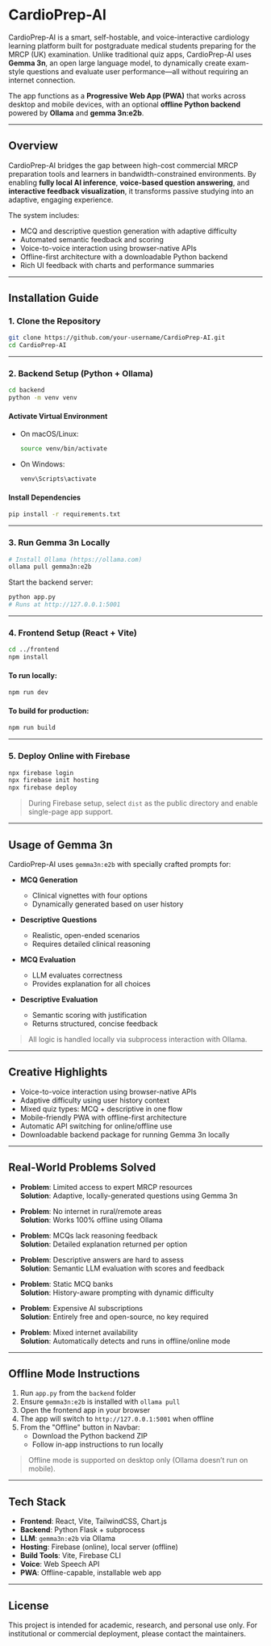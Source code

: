 # CardioPrep-AI

CardioPrep-AI is a smart, self-hostable, and voice-interactive cardiology learning platform built for postgraduate medical students preparing for the MRCP (UK) examination. Unlike traditional quiz apps, CardioPrep-AI uses **Gemma 3n**, an open large language model, to dynamically create exam-style questions and evaluate user performance—all without requiring an internet connection.

The app functions as a **Progressive Web App (PWA)** that works across desktop and mobile devices, with an optional **offline Python backend** powered by **Ollama** and **gemma 3n:e2b**.

---

## Overview

CardioPrep-AI bridges the gap between high-cost commercial MRCP preparation tools and learners in bandwidth-constrained environments. By enabling **fully local AI inference**, **voice-based question answering**, and **interactive feedback visualization**, it transforms passive studying into an adaptive, engaging experience.

The system includes:
- MCQ and descriptive question generation with adaptive difficulty
- Automated semantic feedback and scoring
- Voice-to-voice interaction using browser-native APIs
- Offline-first architecture with a downloadable Python backend
- Rich UI feedback with charts and performance summaries

---

## Installation Guide

### 1. Clone the Repository

```bash
git clone https://github.com/your-username/CardioPrep-AI.git
cd CardioPrep-AI
```

---

### 2. Backend Setup (Python + Ollama)

```bash
cd backend
python -m venv venv
```

#### Activate Virtual Environment

- On macOS/Linux:

  ```bash
  source venv/bin/activate
  ```

- On Windows:

  ```bash
  venv\Scripts\activate
  ```

#### Install Dependencies

```bash
pip install -r requirements.txt
```

---

### 3. Run Gemma 3n Locally

```bash
# Install Ollama (https://ollama.com)
ollama pull gemma3n:e2b
```

Start the backend server:

```bash
python app.py
# Runs at http://127.0.0.1:5001
```

---

### 4. Frontend Setup (React + Vite)

```bash
cd ../frontend
npm install
```

#### To run locally:

```bash
npm run dev
```

#### To build for production:

```bash
npm run build
```

---

### 5. Deploy Online with Firebase

```bash
npx firebase login
npx firebase init hosting
npx firebase deploy
```

> During Firebase setup, select `dist` as the public directory and enable single-page app support.

---

## Usage of Gemma 3n

CardioPrep-AI uses `gemma3n:e2b` with specially crafted prompts for:

- **MCQ Generation**  
  - Clinical vignettes with four options  
  - Dynamically generated based on user history  

- **Descriptive Questions**  
  - Realistic, open-ended scenarios  
  - Requires detailed clinical reasoning  

- **MCQ Evaluation**  
  - LLM evaluates correctness  
  - Provides explanation for all choices  

- **Descriptive Evaluation**  
  - Semantic scoring with justification  
  - Returns structured, concise feedback  

> All logic is handled locally via subprocess interaction with Ollama.

---

## Creative Highlights

- Voice-to-voice interaction using browser-native APIs  
- Adaptive difficulty using user history context  
- Mixed quiz types: MCQ + descriptive in one flow  
- Mobile-friendly PWA with offline-first architecture  
- Automatic API switching for online/offline use  
- Downloadable backend package for running Gemma 3n locally  

---

## Real-World Problems Solved

- **Problem**: Limited access to expert MRCP resources  
  **Solution**: Adaptive, locally-generated questions using Gemma 3n

- **Problem**: No internet in rural/remote areas  
  **Solution**: Works 100% offline using Ollama

- **Problem**: MCQs lack reasoning feedback  
  **Solution**: Detailed explanation returned per option

- **Problem**: Descriptive answers are hard to assess  
  **Solution**: Semantic LLM evaluation with scores and feedback

- **Problem**: Static MCQ banks  
  **Solution**: History-aware prompting with dynamic difficulty

- **Problem**: Expensive AI subscriptions  
  **Solution**: Entirely free and open-source, no key required

- **Problem**: Mixed internet availability  
  **Solution**: Automatically detects and runs in offline/online mode

---

## Offline Mode Instructions

1. Run `app.py` from the `backend` folder  
2. Ensure `gemma3n:e2b` is installed with `ollama pull`  
3. Open the frontend app in your browser  
4. The app will switch to `http://127.0.0.1:5001` when offline  
5. From the "Offline" button in Navbar:
    - Download the Python backend ZIP  
    - Follow in-app instructions to run locally  

> Offline mode is supported on desktop only (Ollama doesn’t run on mobile).

---

## Tech Stack

- **Frontend**: React, Vite, TailwindCSS, Chart.js  
- **Backend**: Python Flask + subprocess  
- **LLM**: `gemma3n:e2b` via Ollama  
- **Hosting**: Firebase (online), local server (offline)  
- **Build Tools**: Vite, Firebase CLI  
- **Voice**: Web Speech API  
- **PWA**: Offline-capable, installable web app  

---

## License

This project is intended for academic, research, and personal use only. For institutional or commercial deployment, please contact the maintainers.

